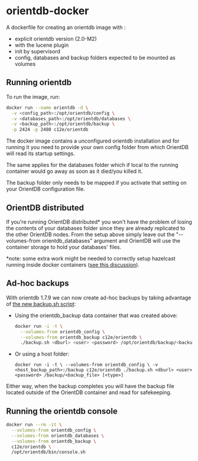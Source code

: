 orientdb-docker
===============

A dockerfile for creating an orientdb image with :

  - explicit orientdb version (2.0-M2) 
  - with the lucene plugin
  - init by supervisord
  - config, databases and backup folders expected to be mounted as volumes

Running orientdb
----------------

To run the image, run:

```bash
docker run --name orientdb -d \
  -v <config_path>:/opt/orientdb/config \
  -v <databases_path>:/opt/orientdb/databases \
  -v <backup_path>:/opt/orientdb/backup \
  -p 2424 -p 2480 c12e/orientdb
```

The docker image contains a unconfigured orientdb installation and for running it you need to provide your own config folder from which OrientDB will read its startup settings.

The same applies for the databases folder which if local to the running container would go away as soon as it died/you killed it.

The backup folder only needs to be mapped if you activate that setting on your OrientDB configuration file.


OrientDB distributed
--------------------

If you're running OrientDB distributed* you won't have the problem of losing the contents of your databases folder since they are already replicated to the other OrientDB nodes. From the setup above simply leave out the "--volumes-from orientdb_databases" argument and OrientDB will use the container storage to hold your databases' files.

*note: some extra work might be needed to correctly setup hazelcast running inside docker containers ([see this discussion](https://groups.google.com/forum/#!topic/vertx/MvKcz_aTaWM)).


Ad-hoc backups
--------------

With orientdb 1.7.9 we can now create ad-hoc backups by taking advantage of [the new backup.sh script](https://github.com/orientechnologies/orientdb/wiki/Backup-and-Restore#backup-database):

  - Using the orientdb_backup data container that was created above:
    ```bash
    docker run -i -t \
      --volumes-from orientdb_config \
      --volumes-from orientdb_backup c12e/orientdb \
      ./backup.sh <dburl> <user> <password> /opt/orientdb/backup/<backup_file> [<type>]
    ```

  - Or using a host folder:

    `docker run -i -t \
       --volumes-from orientdb_config \
       -v <host_backup_path>:/backup c12e/orientdb ./backup.sh <dburl> <user> <password> /backup/<backup_file> [<type>]`

Either way, when the backup completes you will have the backup file located outside of the OrientDB container and read for safekeeping.

Running the orientdb console
----------------------------

```bash
docker run --rm -it \
  --volumes-from orientdb_config \
  --volumes-from orientdb_databases \
  --volumes-from orientdb_backup \
  c12e/orientdb \
  /opt/orientdb/bin/console.sh
